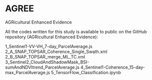 # AGREE
AGRicultural Enhanced Evidence


All the codes written for this study is available to public on the GitHub repository  (AGRicultural Enhanced Evidence):

1_Sentinel1-VV-VH_7-day_ParcelAverage.js
2_A_SNAP_TOPSAR_Coherence_Single_Swath.xml
2_B_SNAP_TOPSAR_merge_ML_TC.xml
3_Sentinel2_CloudAndShadowMask_BSI-sumAndNDVItrend_ParcelAverage.js
4_Sentinel1-Coherence_15-day-max_ParcelAverage.js
5_TensorFlow_Classification.ipynb


